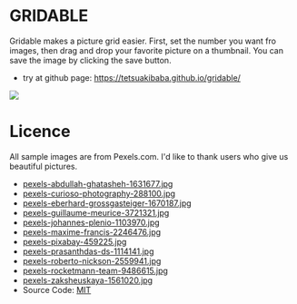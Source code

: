 # GRIDABLE
Gridable makes a picture grid easier. First, set the number you want fro images, then drag and drop your favorite picture on a thumbnail. You can save the image by clicking the save button.
  * try at github page: https://tetsuakibaba.github.io/gridable/

![](./teaser.gif)

# Licence
All sample images are from Pexels.com. I'd like to thank users who give us beautiful pictures.
 * [pexels-abdullah-ghatasheh-1631677.jpg](https://www.pexels.com/@abdghat)
 * [pexels-curioso-photography-288100.jpg](https://www.pexels.com/ja-jp/photo/288100/)
 * [pexels-eberhard-grossgasteiger-1670187.jpg](https://www.pexels.com/ja-jp/photo/1670187/)
 * [pexels-guillaume-meurice-3721321.jpg](https://www.pexels.com/ja-jp/photo/3721321/)
 * [pexels-johannes-plenio-1103970.jpg](https://www.pexels.com/ja-jp/photo/1103970/)
 * [pexels-maxime-francis-2246476.jpg](https://www.pexels.com/ja-jp/photo/2246476/)
 * [pexels-pixabay-459225.jpg](https://www.pexels.com/ja-jp/photo/459225/)
 * [pexels-prasanthdas-ds-1114141.jpg](https://www.pexels.com/ja-jp/photo/1114141/)
 * [pexels-roberto-nickson-2559941.jpg](https://www.pexels.com/ja-jp/photo/2559941/)
 * [pexels-rocketmann-team-9486615.jpg](https://www.pexels.com/ja-jp/photo/9486615/)
 * [pexels-zaksheuskaya-1561020.jpg](https://www.pexels.com/ja-jp/photo/1561020/)
  * Source Code: [MIT](https://opensource.org/licenses/MIT)
